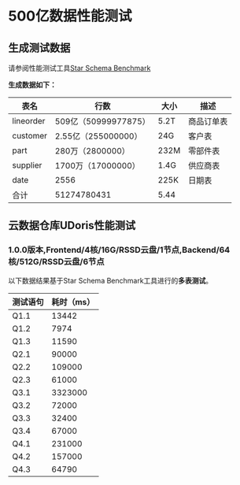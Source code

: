 # 500亿数据性能测试

## 生成测试数据

请参阅性能测试工具[Star Schema Benchmark](/udoris/test/tool/ssb)

**生成数据如下：**

| 表名      | 行数                 | 大小 | 描述       |
| --------- | -------------------- | ---- | ---------- |
| lineorder | 509亿（50999977875） | 5.2T | 商品订单表 |
| customer  | 2.55亿（255000000）  | 24G  | 客户表     |
| part      | 280万（2800000）     | 232M | 零部件表   |
| supplier  | 1700万（17000000）   | 1.4G | 供应商表   |
| date      | 2556                 | 225K | 日期表     |
| 合计      | 51274780431          | 5.44 |            |

## 云数据仓库UDoris性能测试

### **1.0.0版本,Frontend/4核/16G/RSSD云盘/1节点,Backend/64核/512G/RSSD云盘/6节点**

以下数据结果基于Star Schema Benchmark工具进行的**多表测试**。

| 测试语句 | 耗时（ms） |
| -------- | ---------- |
| Q1.1     | 13442      |
| Q1.2     | 7974       |
| Q1.3     | 11590      |
| Q2.1     | 90000      |
| Q2.2     | 109000     |
| Q2.3     | 61000      |
| Q3.1     | 3323000    |
| Q3.2     | 72000      |
| Q3.3     | 32400      |
| Q3.4     | 67000      |
| Q4.1     | 231000     |
| Q4.2     | 157000     |
| Q4.3     | 64790      |

